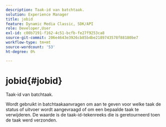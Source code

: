 ```yaml
---
description: Taak-id van batchtaak.
solution: Experience Manager
title: jobid
feature: Dynamic Media Classic, SDK/API
role: Developer,User
exl-id: c00b7191-f162-4c51-bcfb-fe27f9253ca8
source-git-commit: 206e4643e3926cb85b4be2189743578f88180be7
workflow-type: tm+mt
source-wordcount: '53'
ht-degree: 0%

---
```


# jobid{#jobid}

Taak-id van batchtaak.

Wordt gebruikt in batchtaakaanvragen om aan te geven voor welke taak de status of uitvoer wordt aangevraagd of om een bepaalde taak te verwijderen. De waarde is de taak-id-tekenreeks die is geretourneerd toen de taak werd verzonden.
